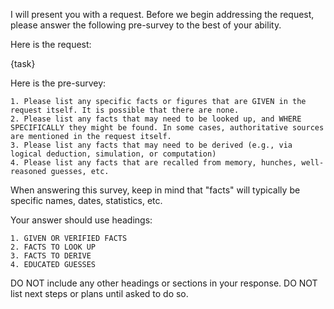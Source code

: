 I will present you with a request. Before we begin addressing the request, please answer the following pre-survey to the best of your ability.

Here is the request:

{task}

Here is the pre-survey:

    1. Please list any specific facts or figures that are GIVEN in the request itself. It is possible that there are none.
    2. Please list any facts that may need to be looked up, and WHERE SPECIFICALLY they might be found. In some cases, authoritative sources are mentioned in the request itself.
    3. Please list any facts that may need to be derived (e.g., via logical deduction, simulation, or computation)
    4. Please list any facts that are recalled from memory, hunches, well-reasoned guesses, etc.

When answering this survey, keep in mind that "facts" will typically be specific names, dates, statistics, etc.

Your answer should use headings:

    1. GIVEN OR VERIFIED FACTS
    2. FACTS TO LOOK UP
    3. FACTS TO DERIVE
    4. EDUCATED GUESSES

DO NOT include any other headings or sections in your response. DO NOT list next steps or plans until asked to do so.

